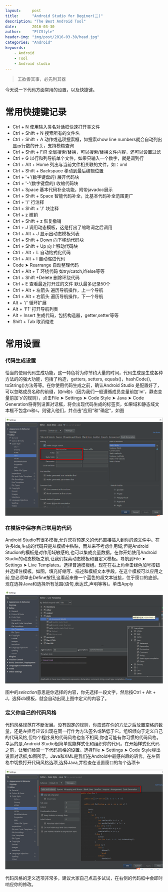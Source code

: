 ```yaml
---
layout:		post
title:		"Android Studio for Beginer(二)"
description: "The Best Android Tool"
date:		2016-03-30
author:		"PfCStyle"
header-img:	"img/post/2016-03-30/head.jpg"
categories: "Android"
keywords:
    - Android
    - Tool
    - Android studio
---
```


> 工欲善其事，必先利其器

今天说一下代码方面常用的设置，以及快捷键。

# 常用快捷键记录

- Ctrl + N 使用输入类名对话框快速打开类文件
- Ctrl + Shift + N 搜索所有的文件名
- Ctrl + Shift + A 动作或选项搜索框，如搜索show line numbers就会自动列出显示行数的开关，支持模糊查询
- Ctrl + Shift + F/R 全局搜索/替换，可以搜索/替换文件内容，还可以设置过滤
- Ctrl + G 以行和列导航单个文件，如果只输入一个数字，就是调到行
- Ctrl + Alt + Home 列出与当前文件相关联的文件，如：xml
- Ctrl + Shift + Backspace 移动到最后编辑位置
- Ctrl + '+'(数字键盘的) 展开代码块
- Ctrl + '-'(数字键盘的) 收缩代码块
- Ctrl + Space 基本代码补全功能，附带javadoc展示
- Ctrl + Shift + Space 智能代码补全，比基本代码补全范围更广
- Ctrl + '/' 行注释
- Ctrl + Shift + '/' 块注释
- Ctrl + z 撤销
- Ctrl + Shift + z 恢复撤销
- Ctrl + J 调用动态模板，这是打出了缩略词之后调用
- Ctrl + Alt + J 显示出动态模板列表
- Ctrl + Shift + Down 向下移动代码块
- Ctrl + Shift + Up 向上移动代码块
- Ctrl + Alt + L 自动格式化代码
- Ctrl + Alt + I 自动缩进代码
- Code ➤ Rearrange 自动整理代码
- Ctrl + Alt + T 环绕代码 如try/catch,if/else等等
- Ctrl + Shift +Delete 删除环绕代码
- Ctrl + E 查看最近打开过的文件 默认最多记录50个
- Ctrl + Alt + 左箭头 遍历导航操作，上一个导航
- Ctrl + Alt + 右箭头 遍历导航操作，下一个导航
- Alt + '/' 循环扩展
- Alt + 'F1' 打开导航列表
- Alt + Insert 生成代码，包括构造器，getter,setter等等
- Shift + Tab 取消缩进

# 常用设置

### 代码生成设置

恰当的使用代码生成功能，这一特色将为你节约大量的时间，代码生成是生成各种方法的的强大功能，包括了构造，getters, setters, equals()，hashCode(), toString()方法等等。在你使用代码生成之前，确认Android Studio 是配置好了，可以忽略成员名称的前缀，如m和s（因为我们一般遵循成员变量前加'm'，静态变量前加's'的规则），点击File ➤ Settings ➤ Code Style ➤ Java ➤ Code Generation将得到设置对话框，将会出现代码生成的标签页，如果域和静态域文本框不包含m和s，则键入他们，并点击”应用“和”确定“，如图

![](/img/post/2016-03-30/generator.png)

### 在模板中保存自己常用的代码

Android Studio有很多模板,允许您将预定义的代码直接插入到你的源文件中。在许多ide,生成的代码只是从模板中粘贴，而从来不考虑作用域;但是Android Studion的模板是对作用域敏感的,也可以集成变量数据。在你开始使用Android Studio的动态模板之前,让我们探索动态模板和自定义模板。导航到File ➤ Settings ➤ Live Templates。选择普通模板组。现在在右上角单击绿色加号按钮并选择住模板。如图，填充好缩写、描述和模板文本字段。在这个模板可以应用之前,您必须单击Define按钮,这看起来像一个蓝色的超文本链接，位于窗口的底部。现在选择Java和选择所有范围(语句,表达式,声明等等)。单击Apply

![](/img/post/2016-03-30/live_tem.png)

图中的$selection$意思是你选择的内容，你先选择一段文字，然后按Ctrl + Alt + J，选择cb模板，就会自动出现上图中定义的内容了。

### 定义你自己的代码风格

代码风格规范在不断发展。没有固定的规则，你应该在你的方法之后放置空格的数量，还是左括号应该出现在同一行作为方法签名或略低于它。组织倾向于定义自己的代码风格,但每个程序员的代码风格也各不相同,你也可能有你习惯的代码风格。幸运的是,Android Studio很简单就能样式化和组织你的代码。在开始样式化代码之前，让我们检查一下代码风格的设置。选择File ➤ Settings ➤ Code Style弹出设置对话框,如图所示。Java和XML是我们在Android中最感兴趣的语言。在左窗格中切换打开代码风格选项,选择Java,并检查在设置窗口的每个选项卡

![](/img/post/2016-03-30/code_style.png)

代码风格的定义选项非常多，建议大家自己点击多试试，在右侧的代码框中会即时响应你的修改。

